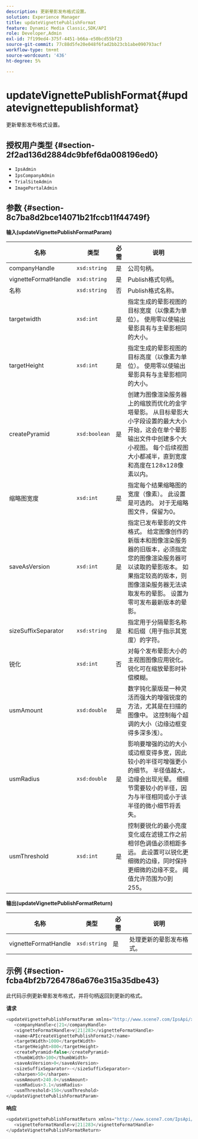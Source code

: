 ```yaml
---
description: 更新晕影发布格式设置。
solution: Experience Manager
title: updateVignettePublishFormat
feature: Dynamic Media Classic,SDK/API
role: Developer,Admin
exl-id: 7f199ed4-375f-4451-b66a-e50bcd55bf23
source-git-commit: 77c88d5fe20e048f6fad2bb23cb1abe090793acf
workflow-type: tm+mt
source-wordcount: '436'
ht-degree: 5%

---
```


# updateVignettePublishFormat{#updatevignettepublishformat}

更新晕影发布格式设置。

## 授权用户类型 {#section-2f2ad136d2884dc9bfef6da008196ed0}

* `IpsAdmin`
* `IpsCompanyAdmin`
* `TrialSiteAdmin`
* `ImagePortalAdmin`

## 参数 {#section-8c7ba8d2bce14071b21fccb11f44749f}

**输入(updateVignettePublishFormatParam)**

| 名称 | 类型 | 必需 | 说明 |
|---|---|---|---|
| companyHandle | `xsd:string` | 是 | 公司句柄。 |
| vignetteFormatHandle | `xsd:string` | 是 | Publish格式句柄。 |
| 名称 | `xsd:string` | 否 | Publish格式名称。 |
| targetwidth | `xsd:int` | 是 | 指定生成的晕影视图的目标宽度（以像素为单位）。 使用零以使输出晕影具有与主晕影相同的大小。 |
| targetHeight | `xsd:int` | 是 | 指定生成的晕影视图的目标高度（以像素为单位）。 使用零以使输出晕影具有与主晕影相同的大小。 |
| createPyramid | `xsd:boolean` | 是 | 创建为图像渲染服务器上的缩放而优化的金字塔晕影。 从目标晕影大小字段设置的最大大小开始，这会在单个晕影输出文件中创建多个大小视图。 每个后续视图大小都减半，直到宽度和高度在128x128像素以内。 |
| 缩略图宽度 | `xsd:int` | 是 | 指定每个结果缩略图的宽度（像素）。 此设置是可选的。 对于无缩略图文件，保留为0。 |
| saveAsVersion | `xsd:int` | 是 | 指定已发布晕影的文件格式。 给定图像创作的新版本和图像渲染服务器的旧版本，必须指定您的图像渲染服务器可以读取的晕影版本。 如果指定较高的版本，则图像渲染服务器无法读取发布的晕影。 设置为零可发布最新版本的晕影。 |
| sizeSuffixSeparator | `xsd:string` | 是 | 指定用于分隔晕影名称和后缀（用于指示其宽度）的字符。 |
| 锐化 | `xsd:int` | 否 | 对每个发布晕影大小的主视图图像应用锐化。 锐化可在缩放晕影时补偿模糊。 |
| usmAmount | `xsd:double` | 是 | 数字钝化蒙版是一种灵活而强大的增强锐度的方法，尤其是在扫描的图像中。 这控制每个超调的大小（边缘边框变得多深多浅）。 |
| usmRadius | `xsd:double` | 是 | 影响要增强的边的大小或边框变得多宽，因此较小的半径可增强更小的细节。 半径值越大，边缘会出现光晕。 细细节需要较小的半径，因为与半径相同或小于该半径的微小细节将丢失。 |
| usmThreshold | `xsd:int` | 是 | 控制要锐化的最小亮度变化或在滤镜工作之前相邻色调值必须相距多远。 此设置可以锐化更细微的边缘，同时保持更细微的边缘不变。 阈值允许范围为0到255。 |

**输出(updateVignettePublishFormatReturn)**

| 名称 | 类型 | 必需 | 说明 |
|---|---|---|---|
| vignetteFormatHandle | `xsd:string` | 是 | 处理更新的晕影发布格式。 |

## 示例 {#section-fcba4bf2b7264786a676e315a35dbe43}

此代码示例更新晕影发布格式，并将句柄返回到更新的格式。

**请求**

```java
<updateVignettePublishFormatParam xmlns="http://www.scene7.com/IpsApi/xsd/2008-01-15">
   <companyHandle>c|21</companyHandle>
   <vignetteFormatHandle>v|21|283</vignetteFormatHandle>
   <name>APIcreateVignettePublishFormat2</name>
   <targetWidth>1000</targetWidth>
   <targetHeight>800</targetHeight>
   <createPyramid>false</createPyramid>
   <thumbWidth>100</thumbWidth>
   <saveAsVersion>0</saveAsVersion>
   <sizeSuffixSeparator>-</sizeSuffixSeparator>
   <sharpen>50</sharpen>
   <usmAmount>240.0</usmAmount>
   <usmRadius>3.1</usmRadius>
   <usmThreshold>150</usmThreshold>
</updateVignettePublishFormatParam>
```

**响应**

```java
<updateVignettePublishFormatReturn xmlns="http://www.scene7.com/IpsApi/xsd/2008-01-15">
   <vignetteFormatHandle>v|21|283</vignetteFormatHandle>
</updateVignettePublishFormatReturn>
```
